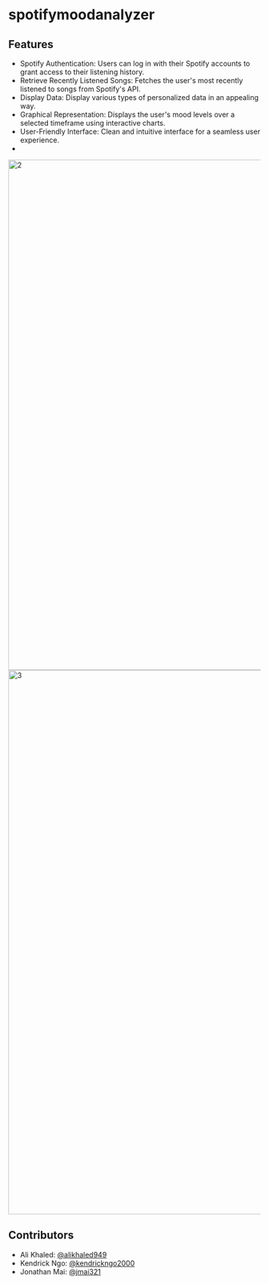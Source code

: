 # spotifymoodanalyzer
## Features
* Spotify Authentication: Users can log in with their Spotify accounts to grant access to their listening history.  
* Retrieve Recently Listened Songs: Fetches the user's most recently listened to songs from Spotify's API.  
* Display Data: Display various types of personalized data in an appealing way.
* Graphical Representation: Displays the user's mood levels over a selected timeframe using interactive charts.  
* User-Friendly Interface: Clean and intuitive interface for a seamless user experience.
* 
<img width="1020" alt="2" src="https://github.com/jmai321/spotifymoodanalyzer/assets/74437325/d11f34f0-59c3-446f-b751-a8a0c73814a3">
<img width="1088" alt="3" src="https://github.com/jmai321/spotifymoodanalyzer/assets/74437325/71ceaf2a-ae7e-4b13-9ff2-423b652552e7">



## Contributors
* Ali Khaled: [@alikhaled949](https://github.com/ali-khaled-949)
* Kendrick Ngo: [@kendrickngo2000](https://github.com/kendrickngo2000)
* Jonathan Mai: [@jmai321](https://github.com/jmai321)
